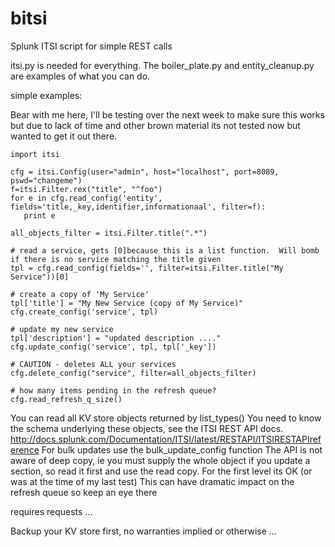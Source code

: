 # bitsi
Splunk ITSI script for simple REST calls


itsi.py is needed for everything.  The boiler_plate.py and entity_cleanup.py are examples of what you can do.

simple examples:

Bear with me here, I'll be testing over the next week to make sure this works but due to lack of time and other brown material its not tested now but wanted to get it out there.

    import itsi
    
    cfg = itsi.Config(user="admin", host="localhost", port=8089, pswd="changeme")
    f=itsi.Filter.rex("title", "^foo")
    for e in cfg.read_config('entity', fields='title,_key,identifier,informationaal', filter=f):
       print e
       
    all_objects_filter = itsi.Filter.title(".*")

    # read a service, gets [0]because this is a list function.  Will bomb if there is no service matching the title given
    tpl = cfg.read_config(fields='', filter=itsi.Filter.title("My Service"))[0]
    
    # create a copy of 'My Service'
    tpl['title'] = "My New Service (copy of My Service)"
    cfg.create_config('service', tpl)
    
    # update my new service
    tpl['description'] = "updated description ...."
    cfg.update_config('service', tpl, tpl['_key'])
    
    # CAUTION - deletes ALL your services
    cfg.delete_config("service", filter=all_objects_filter)
    
    # how many items pending in the refresh queue?
    cfg.read_refresh_q_size()

You can read all KV store objects returned by list_types()
You need to know the schema underlying these objects, see the ITSI REST API docs.  http://docs.splunk.com/Documentation/ITSI/latest/RESTAPI/ITSIRESTAPIreference
For bulk updates use the bulk_update_config function
The API is not aware of deep copy, ie you must supply the whole object if you update a section, so read it first and use the read copy.  For the first level its OK (or was at the time of my last test)
This can have dramatic impact on the refresh queue so keep an eye there

requires requests ...

<blurb>Backup your KV store first, no warranties implied or otherwise ... </blurb>
